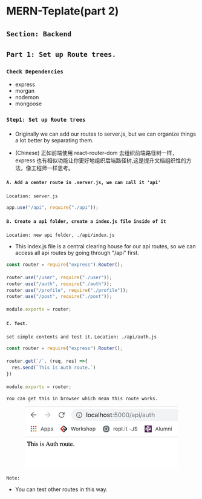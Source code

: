 # MERN-Teplate(part 2)

## `Section: Backend`

## `Part 1: Set up Route trees.`

### `Check Dependencies`

- express
- morgan
- nodemon
- mongoose

### `Step1: Set up Route trees`

#### 

- Originally we can add our routes to server.js, but we can organize things a lot better by separating them.

- (Chinese) 正如前端使用 react-router-dom 去组织前端路径树一样，express 也有相似功能让你更好地组织后端路径树,这是提升文档组织性的方法，像工程师一样思考。

#### `A. Add a center route in .server.js, we can call it 'api'`

`Location: server.js`
```js
app.use("/api", require("./api"));
```

#### `B. Create a api folder, create a index.js file inside of it`

`Location: new api folder, ./api/index.js`

- This index.js file is a central clearing house for our api routes, so we can access all api routes by going through "/api" first.

```js
const router = require("express").Router();

router.use("/user", require("./user"));
router.use("/auth", require("./auth"));
router.use("/profile", require("./profile"));
router.use("/post", require("./post"));

module.exports = router;
```

#### `C. Test.`

`set simple contents and test it.`
`Location: ./api/auth.js`
```js
const router = require("express").Router();

router.get(`/`, (req, res) =>{
  res.send(`This is Auth route.`)
})

module.exports = router;
```
`You can get this in browser which mean this route works.`
<p align="center">
<img src="../../assets/10.png" width=80%>
</p>

`Note:`
- You can test other routes in this way.